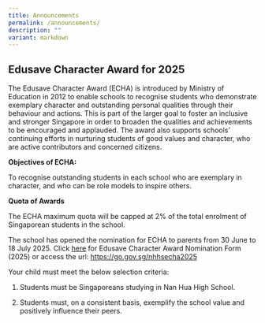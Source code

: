 ```yaml
---
title: Announcements
permalink: /announcements/
description: ""
variant: markdown
---
```

<h2>Edusave Character Award for 2025</h2>
The Edusave Character Award (ECHA) is introduced by Ministry of Education in 2012 to enable schools to recognise students who demonstrate exemplary character and outstanding personal qualities through their behaviour and actions. This is part of the larger goal to foster an inclusive and stronger Singapore in order to broaden the qualities and achievements to be encouraged and applauded. The award also supports schools’ continuing efforts in nurturing students of good values and character, who are active contributors and concerned citizens.

**Objectives of ECHA:**

To recognise outstanding students in each school who are exemplary in character, and who can be role models to inspire others.

**Quota of Awards**

The ECHA maximum quota will be capped at 2% of the total enrolment of Singaporean students in the school.

The school has opened the nomination for ECHA to parents from 30 June to 18 July 2025. Click [here](https://go.gov.sg/nhhsecha2025) for Edusave Character Award Nomination Form (2025) or access the url: https://go.gov.sg/nhhsecha2025

Your child must meet the below selection criteria:

1.   Students must be Singaporeans studying in Nan Hua High School.
  
3.   Students must, on a consistent basis, exemplify the school value and positively influence their peers.